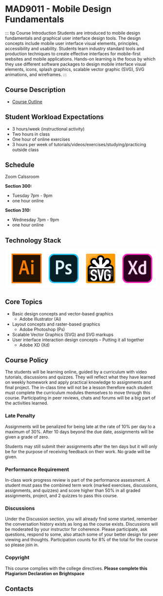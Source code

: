 # MAD9011 - Mobile Design Fundamentals

::: tip Course Introduction
Students are introduced to mobile design fundamentals and graphical user interface design tools. The design concepts include mobile user interface visual elements, principles, accessibility and usability. Students learn industry standard tools and production techniques to create effective interfaces for mobile-first websites and mobile applications. Hands-on learning is the focus by which they use different software packages to design mobile interface visual elements, icons, splash graphics, scalable vector graphic (SVG), SVG animations, and wireframes.
:::

## Course Description

- [Course Outline](/F2021/course-outline.pdf)

## Student Workload Expectations

- 3 hours/week (instructional activity)
- Two hours in class
- One hour of online exercises
- 3 hours per week of tutorials/videos/exercises/studying/practicing outside class

## Schedule

Zoom Calssroom

**Section 300:**

- Tuesday 7pm - 9pm
- one hour online

**Section 310:**

- Wednesday 7pm - 9pm
- one hour online

## Technology Stack

<img src="../assets/tools.jpg" alt="UI graphics tools">

## Core Topics

- Basic design concepts and vector-based graphics
  - Adobe Illustrator (Ai)
- Layout concepts and raster-based graphics
  - Adobe Photoshop (Ps)
- Scalable Vector Graphics (SVG) and SVG markups
- User interface interaction design concepts – Putting it all together
  - Adobe XD (Xd)

## Course Policy

The students will be learning online, guided by a curriculum with video tutorials, discussions and quizzes. They will reflect what they have learned on weekly homework and apply practical knowledge to assignments and final project. The in-class time will not be a lesson therefore each student must complete the curriculum modules themselves to move through this course. Participating in peer reviews, chats and forums will be a big part of the activities learned.

### Late Penalty

Assignments will be penalized for being late at the rate of 10% per day to a maximum of 30%. After 10 days beyond the due date, assignments will be given a grade of zero.

Students may still submit their assignments after the ten days but it will only be for the purpose of receiving feedback on their work. No grade will be given.

### Performance Requirement

In-class work progress review is part of the performance assessment. A student must pass the combined term work (marked exercises, discussions, assignments, and quizzes) and score higher than 50% in all graded assignments, project, and 2 quizzes to pass this course.

### Discussions

Under the Discussion section, you will already find some started, remember the conversation history exists as long as the course exists. Discussions will be moderated by your instructor for coherence. Please participate, ask questions, respond to some, also attach some of your better design for peer viewing and thoughts. Participation counts for 8% of the total for the course so please join in.

### Copyright

This course complies with the college directives. **Please complete this Plagiarism Declaration on Brightspace**

## Contacts

<ContactCard 
  name="Tyler Bristow"
  title="Instructor"
  img-url="/F2022/TylerBristow.jpg"
  bio="Instructor of the Mobile Application Design & Development Program at Algonquin College."
  :details="[
      { label: 'email', value: 'bristot@algonquincollege.com' },  
      { label: 'office', value: 'By appointment' }
    ]"
/>

<ContactCard 
  name="Ahmed Elbadri"
  title="Student Success Specialist"
  bio=""
  :details="[
      { label: 'email', value: 'elbadra@algonquincollege.com' }, 
      { label: 'Book Appointment', value: 'http://www.algonquincollege.com/bookahmed' },
    ]"
/>
